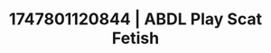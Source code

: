 ---
categories:
- Natural curves
- Erotic archetypes
- Stepsister roleplay
- Demure
- Erotic hair pulling
image: /assets/images/1747801120844.jpg
layout: post
seo:
  description: Featured content with exclusive ABDL Play, Scat Fetish. HD images available.
  keywords: ABDL Play, Scat Fetish
  og_image: /assets/images/1747801120844.jpg
  schema_type: VisualArtwork
tags:
- '#1747801120844'
- ABDL Play
- Scat Fetish
title: 1747801120844 | ABDL Play Scat Fetish
---